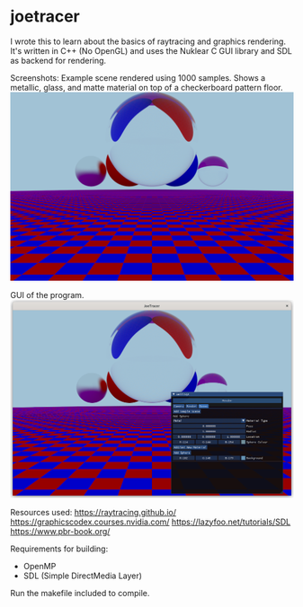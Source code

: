 # joetracer
I wrote this to learn about the basics of raytracing and graphics rendering. It's written in C++ (No OpenGL) and uses the Nuklear C GUI library and SDL as backend for rendering.

Screenshots:
Example scene rendered using 1000 samples. Shows a metallic, glass, and matte material on top of a checkerboard pattern floor.
![](example.png)

GUI of the program.
![](GUI.png)

Resources used:
https://raytracing.github.io/
https://graphicscodex.courses.nvidia.com/
https://lazyfoo.net/tutorials/SDL
https://www.pbr-book.org/

Requirements for building:
- OpenMP
- SDL (Simple DirectMedia Layer)

Run the makefile included to compile.